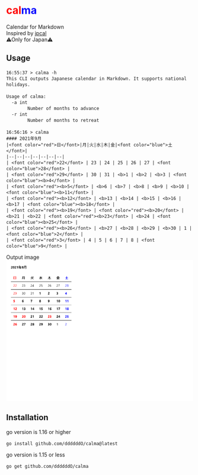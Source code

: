 # <font color="red">cal</font><font color="blue">ma</font>
Calendar for Markdown<br>
Inspired by [jpcal](https://github.com/y-yagi/jpcal)<br>
&#x26a0;Only for Japan&#x26a0;

## Usage

```console
16:55:37 > calma -h
This CLI outputs Japanese calendar in Markdown. It supports national holidays.

Usage of calma:
  -a int
        Number of months to advance
  -r int
        Number of months to retreat

16:56:16 > calma
#### 2021年9月
|<font color="red">日</font>|月|火|水|木|金|<font color="blue">土</font>|
|--|--|--|--|--|--|--|
| <font color="red">22</font> | 23 | 24 | 25 | 26 | 27 | <font color="blue">28</font> |
| <font color="red">29</font> | 30 | 31 | <b>1 | <b>2 | <b>3 | <font color="blue"><b>4</font> |
| <font color="red"><b>5</font> | <b>6 | <b>7 | <b>8 | <b>9 | <b>10 | <font color="blue"><b>11</font> |
| <font color="red"><b>12</font> | <b>13 | <b>14 | <b>15 | <b>16 | <b>17 | <font color="blue"><b>18</font> |
| <font color="red"><b>19</font> | <font color="red"><b>20</font> | <b>21 | <b>22 | <font color="red"><b>23</font> | <b>24 | <font color="blue"><b>25</font> |
| <font color="red"><b>26</font> | <b>27 | <b>28 | <b>29 | <b>30 | 1 | <font color="blue">2</font> |
| <font color="red">3</font> | 4 | 5 | 6 | 7 | 8 | <font color="blue">9</font> |

```

Output image
![image](https://github.com/ddddddO/calma/blob/main/sample.png)

## Installation

go version is 1.16 or higher

```sh
go install github.com/ddddddO/calma@latest
```

go version is 1.15 or less
```
go get github.com/ddddddO/calma
```
